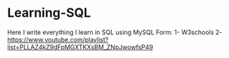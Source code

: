 # Learning-SQL
Here I write everything I learn in SQL using MySQL
Form:
  1- W3schools
  2- https://www.youtube.com/playlist?list=PLLAZ4kZ9dFpMGXTKXsBM_ZNpJwowfsP49
